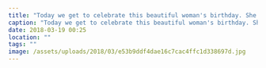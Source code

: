 ```yaml
---
title: "Today we get to celebrate this beautiful woman's birthday. She's not one to take the attention, shes thoughtful and considerate of others before herself. Joy characterises her name, she is a Joy to be around she light up the room with her laughter and smile. She's a most excellent mum, who does everything in her power to ensure Elsie is shown love and care. I'm blessed to have such a wonderful wife. We're so thankful for her. Happy birthday babes. xxx"
caption: "Today we get to celebrate this beautiful woman's birthday. She's not one to take the attention, shes thoughtful and considerate of others before herself. Joy characterises her name, she is a Joy to be around she light up the room with her laughter and smile. She's a most excellent mum, who does everything in her power to ensure Elsie is shown love and care. I'm blessed to have such a wonderful wife. We're so thankful for her. Happy birthday babes. xxx"
date: 2018-03-19 00:25
location: ""
tags: ""
image: /assets/uploads/2018/03/e53b9ddf4dae16c7cac4ffc1d338697d.jpg
---
```

